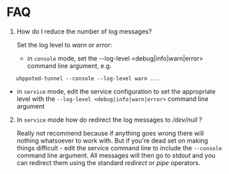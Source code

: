 # FAQ

1. How do I reduce the number of log messages?

   Set the log level to _warn_ or _error_:
   - in `console` mode, set the --log-level <debug|info|warn|error> command line argument, e.g.
```
   uhppoted-tunnel --console --log-level warn ...
```

   - in `service` mode, edit the service configuration to set the appropriate level with the `--log-level <debug|info|warn|error>` command line argument

2. In `service` mode how do redirect the log messages to _/dev/null_ ?

   Really not recommend because if anything goes wrong there will nothing whatsoever to work 
   with. But if you're dead set on making things difficult - edit the service command line to
   include the `--console` command line argument. All messages will then go to _stdout_ and 
   you can redirect them using the standard _redirect_ or _pipe_ operators.